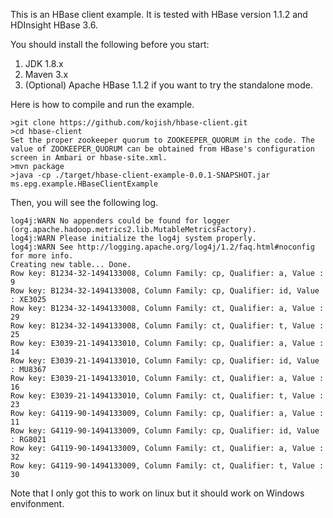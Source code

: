 This is an HBase client example. It is tested with HBase version 1.1.2 and HDInsight HBase 3.6.

You should install the following before you start:
1. JDK 1.8.x
2. Maven 3.x
3. (Optional) Apache HBase 1.1.2 if you want to try the standalone mode.

Here is how to compile and run the example.
```command line
>git clone https://github.com/kojish/hbase-client.git
>cd hbase-client
Set the proper zookeeper quorum to ZOOKEEPER_QUORUM in the code. The value of ZOOKEEPER_QUORUM can be obtained from HBase's configuration screen in Ambari or hbase-site.xml.
>mvn package
>java -cp ./target/hbase-client-example-0.0.1-SNAPSHOT.jar ms.epg.example.HBaseClientExample
```
Then, you will see the following log.
```
log4j:WARN No appenders could be found for logger (org.apache.hadoop.metrics2.lib.MutableMetricsFactory).
log4j:WARN Please initialize the log4j system properly.
log4j:WARN See http://logging.apache.org/log4j/1.2/faq.html#noconfig for more info.
Creating new table... Done.
Row key: B1234-32-1494133008, Column Family: cp, Qualifier: a, Value : 9
Row key: B1234-32-1494133008, Column Family: cp, Qualifier: id, Value : XE3025
Row key: B1234-32-1494133008, Column Family: ct, Qualifier: a, Value : 29
Row key: B1234-32-1494133008, Column Family: ct, Qualifier: t, Value : 25
Row key: E3039-21-1494133010, Column Family: cp, Qualifier: a, Value : 14
Row key: E3039-21-1494133010, Column Family: cp, Qualifier: id, Value : MU8367
Row key: E3039-21-1494133010, Column Family: ct, Qualifier: a, Value : 16
Row key: E3039-21-1494133010, Column Family: ct, Qualifier: t, Value : 23
Row key: G4119-90-1494133009, Column Family: cp, Qualifier: a, Value : 11
Row key: G4119-90-1494133009, Column Family: cp, Qualifier: id, Value : RG8021
Row key: G4119-90-1494133009, Column Family: ct, Qualifier: a, Value : 32
Row key: G4119-90-1494133009, Column Family: ct, Qualifier: t, Value : 30
```
Note that I only got this to work on linux but it should work on Windows envifonment.

